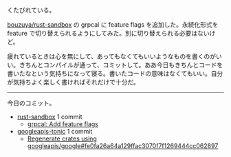 くたびれている。

[bouzuya/rust-sandbox] の grpcal に feature flags を追加した。永続化形式を feature で切り替えられるようにしてみた。別に切り替えられる必要はないけど。

疲れているときは心を無にして、あってもなくてもいいようなものを書くのがいい。きちんとコンパイルが通って、コミットして。ああ今日もきちんとコードを書いたなという気持ちになって寝る。書いたコードの意味はなくてもいい。自分が気持ちよく楽しく書ければそれだけで十分だ。

---

今日のコミット。

- [rust-sandbox](https://github.com/bouzuya/rust-sandbox) 1 commit
  - [grpcal: Add feature flags](https://github.com/bouzuya/rust-sandbox/commit/f5e7216e47c17b984308bcf3e5c387b7fceb2482)
- [googleapis-tonic](https://github.com/bouzuya/googleapis-tonic) 1 commit
  - [Regenerate crates using googleapis/google#fe0fa26a64a129ffac3070f7f1269444cc062897](https://github.com/bouzuya/googleapis-tonic/commit/f561e15d3ad43eb6224eaf0b476eb4f86a49e076)

[bouzuya/rust-sandbox]: https://github.com/bouzuya/rust-sandbox
